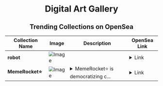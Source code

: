 <div align="center">

# Digital Art Gallery

## Trending Collections on OpenSea

| Collection Name                       | Image                                                                                     | Description                       | OpenSea Link                                                                                          |
|---------------------------------------|-------------------------------------------------------------------------------------------|-----------------------------------|--------------------------------------------------------------------------------------------------------|
| **robot** | ![Image](https://i.seadn.io/s/raw/files/be6bc7ed000b01fa60a48bb5b66cc2ff.jpg?w=500&auto=format?w=200&auto=format) |  | <details><summary>Link</summary>[robot](https://opensea.io/collection/robot-542)</details> |
| **MemeRocket⭐** | ![Image](https://i.seadn.io/s/raw/files/b1c59fcc0831e39ac575385c8d454f94.jpg?w=500&auto=format?w=200&auto=format) | <details><summary>MemeRocket⭐ is democratizing c...</summary>MemeRocket⭐ is democratizing crypto rockets</details> | <details><summary>Link</summary>[MemeRocket⭐](https://opensea.io/collection/memerocket-4)</details> |

</div>